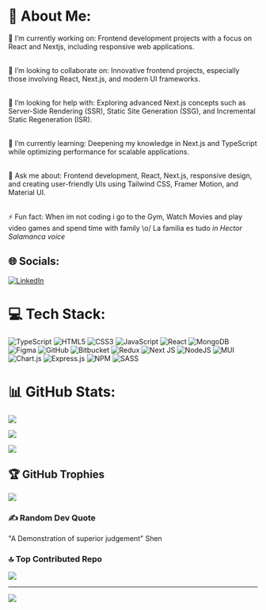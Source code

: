 # 💫 About Me:
🔭 I’m currently working on: Frontend development projects with a focus on React and Nextjs, including responsive web applications.

<br>👯 I’m looking to collaborate on: Innovative frontend projects, especially those involving React, Next.js, and modern UI frameworks.

<br>🤝 I’m looking for help with: Exploring advanced Next.js concepts such as Server-Side Rendering (SSR), Static Site Generation (SSG), and Incremental Static Regeneration (ISR).

<br>🌱 I’m currently learning: Deepening my knowledge in Next.js and TypeScript while optimizing performance for scalable applications.

<br>💬 Ask me about: Frontend development, React, Next.js, responsive design, and creating user-friendly UIs using Tailwind CSS, Framer Motion, and Material UI.

<br>⚡ Fun fact: When im not coding i go to the Gym, Watch Movies and play video games and spend time with family \o/ La familia es tudo *in Hector Salamanca voice*


## 🌐 Socials:
[![LinkedIn](https://img.shields.io/badge/LinkedIn-%230077B5.svg?logo=linkedin&logoColor=white)](https://linkedin.com/in/https://www.linkedin.com/in/ahmed-mohamed-amin-41b081186/) 

# 💻 Tech Stack:
![TypeScript](https://img.shields.io/badge/typescript-%23007ACC.svg?style=for-the-badge&logo=typescript&logoColor=white) ![HTML5](https://img.shields.io/badge/html5-%23E34F26.svg?style=for-the-badge&logo=html5&logoColor=white) ![CSS3](https://img.shields.io/badge/css3-%231572B6.svg?style=for-the-badge&logo=css3&logoColor=white) ![JavaScript](https://img.shields.io/badge/javascript-%23323330.svg?style=for-the-badge&logo=javascript&logoColor=%23F7DF1E) ![React](https://img.shields.io/badge/react-%2320232a.svg?style=for-the-badge&logo=react&logoColor=%2361DAFB) ![MongoDB](https://img.shields.io/badge/MongoDB-%234ea94b.svg?style=for-the-badge&logo=mongodb&logoColor=white) ![Figma](https://img.shields.io/badge/figma-%23F24E1E.svg?style=for-the-badge&logo=figma&logoColor=white) ![GitHub](https://img.shields.io/badge/github-%23121011.svg?style=for-the-badge&logo=github&logoColor=white) ![Bitbucket](https://img.shields.io/badge/bitbucket-%230047B3.svg?style=for-the-badge&logo=bitbucket&logoColor=white) ![Redux](https://img.shields.io/badge/redux-%23593d88.svg?style=for-the-badge&logo=redux&logoColor=white) ![Next JS](https://img.shields.io/badge/Next-black?style=for-the-badge&logo=next.js&logoColor=white) ![NodeJS](https://img.shields.io/badge/node.js-6DA55F?style=for-the-badge&logo=node.js&logoColor=white) ![MUI](https://img.shields.io/badge/MUI-%230081CB.svg?style=for-the-badge&logo=mui&logoColor=white) ![Chart.js](https://img.shields.io/badge/chart.js-F5788D.svg?style=for-the-badge&logo=chart.js&logoColor=white) ![Express.js](https://img.shields.io/badge/express.js-%23404d59.svg?style=for-the-badge&logo=express&logoColor=%2361DAFB) ![NPM](https://img.shields.io/badge/NPM-%23CB3837.svg?style=for-the-badge&logo=npm&logoColor=white) ![SASS](https://img.shields.io/badge/SASS-hotpink.svg?style=for-the-badge&logo=SASS&logoColor=white)
# 📊 GitHub Stats:

![](https://github-readme-stats.vercel.app/api?username=Ahmed-Serag19&theme=dark&hide_border=false&include_all_commits=false&count_private=false)<br/>


![](https://github-readme-streak-stats.herokuapp.com/?user=Ahmed-Serag19&theme=dark&hide_border=false)<br/>


![](https://github-readme-stats.vercel.app/api/top-langs/?username=Ahmed-Serag19&theme=dark&hide_border=false&include_all_commits=false&count_private=false&layout=compact)



## 🏆 GitHub Trophies
![](https://github-profile-trophy.vercel.app/?username=Ahmed-Serag19&theme=light&no-frame=false&no-bg=true&margin-w=4)

### ✍️ Random Dev Quote
"A Demonstration of superior judgement" Shen

### 🔝 Top Contributed Repo
![](https://github-contributor-stats.vercel.app/api?username=Ahmed-Serag19&limit=5&theme=dark&combine_all_yearly_contributions=true)

---
[![](https://visitcount.itsvg.in/api?id=Ahmed-Serag19&icon=0&color=1)](https://visitcount.itsvg.in)

<!-- Proudly created with GPRM ( https://gprm.itsvg.in ) -->

